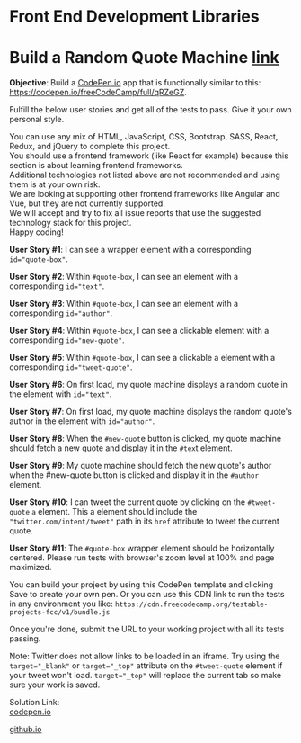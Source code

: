# Front End Development Libraries
# Build a Random Quote Machine [link](https://www.freecodecamp.org/learn/front-end-development-libraries/front-end-development-libraries-projects/build-a-random-quote-machine)

**Objective**: Build a [CodePen.io](https://codepen.io/) app that is functionally similar to this:  
https://codepen.io/freeCodeCamp/full/qRZeGZ.

Fulfill the below user stories and get all of the tests to pass. Give it your own personal style.

You can use any mix of HTML, JavaScript, CSS, Bootstrap, SASS, React, Redux, and jQuery to complete this project.  
You should use a frontend framework (like React for example) because this section is about learning frontend frameworks.  
Additional technologies not listed above are not recommended and using them is at your own risk.  
We are looking at supporting other frontend frameworks like Angular and Vue, but they are not currently supported.  
We will accept and try to fix all issue reports that use the suggested technology stack for this project.  
Happy coding!

**User Story #1**: I can see a wrapper element with a corresponding `id="quote-box"`.

**User Story #2**: Within `#quote-box`, I can see an element with a corresponding `id="text"`.

**User Story #3**: Within `#quote-box`, I can see an element with a corresponding `id="author"`.

**User Story #4**: Within `#quote-box`, I can see a clickable element with a corresponding `id="new-quote"`.

**User Story #5**: Within `#quote-box`, I can see a clickable a element with a corresponding `id="tweet-quote"`.

**User Story #6**: On first load, my quote machine displays a random quote in the element with `id="text"`.

**User Story #7**: On first load, my quote machine displays the random quote's author in the element with `id="author"`.

**User Story #8**: When the `#new-quot`e button is clicked, my quote machine should fetch a new quote and display it in the `#tex`t element.

**User Story #9**: My quote machine should fetch the new quote's author when the #new-quote button is clicked and display it in the `#author` element.

**User Story #10**: I can tweet the current quote by clicking on the `#tweet-quote` `a` element. This a element should include the `"twitter.com/intent/tweet"` path in its `href` attribute to tweet the current quote.

**User Story #11**: The `#quote-box` wrapper element should be horizontally centered. Please run tests with browser's zoom level at 100% and page maximized.

You can build your project by using this CodePen template and clicking Save to create your own pen. Or you can use this CDN link to run the tests in any environment you like: `https://cdn.freecodecamp.org/testable-projects-fcc/v1/bundle.js`

Once you're done, submit the URL to your working project with all its tests passing.

Note: Twitter does not allow links to be loaded in an iframe. Try using the `target="_blank"` or `target="_top"` attribute on the `#tweet-quote` element if your tweet won't load. `target="_top"` will replace the current tab so make sure your work is saved.

Solution Link:  
[codepen.io](https://codepen.io/mohamedantar/full/WNdWMjw)

[github.io](https://mohamedelfal.github.io/FreeCodeComp-Front-End-Development-Libraries/1-Build-a-Random-Quote-Machine/)
